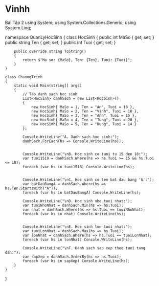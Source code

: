 # Vinhh
Bài Tập 2
using System;
using System.Collections.Generic;
using System.Linq;

namespace QuanLyHocSinh
{
    class HocSinh
    {
        public int MaSo { get; set; }
        public string Ten { get; set; }
        public int Tuoi { get; set; }

        public override string ToString()
        {
            return $"Ma so: {MaSo}, Ten: {Ten}, Tuoi: {Tuoi}";
        }
    }

    class ChuongTrinh
    {
        static void Main(string[] args)
        {
            // Tao danh sach hoc sinh
            List<HocSinh> danhSach = new List<HocSinh>()
            {
                new HocSinh{ MaSo = 1, Ten = "An", Tuoi = 16 },
                new HocSinh{ MaSo = 2, Ten = "Vinh", Tuoi = 18 },
                new HocSinh{ MaSo = 3, Ten = "Anh", Tuoi = 15 },
                new HocSinh{ MaSo = 4, Ten = "Tung", Tuoi = 20 },
                new HocSinh{ MaSo = 5, Ten = "Dung", Tuoi = 14 }
            };

            Console.WriteLine("A. Danh sach hoc sinh:");
            danhSach.ForEach(hs => Console.WriteLine(hs));

  
            Console.WriteLine("\nB. Hoc sinh co tuoi tu 15 den 18:");
            var tuoi1518 = danhSach.Where(hs => hs.Tuoi >= 15 && hs.Tuoi <= 18);
            foreach (var hs in tuoi1518) Console.WriteLine(hs);

            
            Console.WriteLine("\nC. Hoc sinh co ten bat dau bang 'A':");
            var batDauBangA = danhSach.Where(hs => hs.Ten.StartsWith("A"));
            foreach (var hs in batDauBangA) Console.WriteLine(hs);

            Console.WriteLine("\nD. Hoc sinh nho tuoi nhat:");
            var tuoiNhoNhat = danhSach.Min(hs => hs.Tuoi);
            var nhat = danhSach.Where(hs => hs.Tuoi == tuoiNhoNhat);
            foreach (var hs in nhat) Console.WriteLine(hs);

            
            Console.WriteLine("\nE. Hoc sinh lon tuoi nhat:");
            var tuoiLonNhat = danhSach.Max(hs => hs.Tuoi);
            var lonNhat = danhSach.Where(hs => hs.Tuoi == tuoiLonNhat);
            foreach (var hs in lonNhat) Console.WriteLine(hs);

            Console.WriteLine("\nF. Danh sach sap xep theo tuoi tang dan:");
            var sapXep = danhSach.OrderBy(hs => hs.Tuoi);
            foreach (var hs in sapXep) Console.WriteLine(hs);
        }
    }
}

